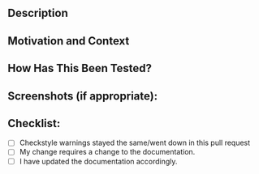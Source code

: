 <!--- This pull request template has been adopted from https://github.com/TalAter/open-source-templates/blob/master/PULL_REQUEST_TEMPLATE.md -->
<!--- And put in the OOPProject template. Feel free to change it -->
<!--- Provide a general summary of your changes in the Title above -->

## Description
<!--- Describe your changes in detail -->

## Motivation and Context
<!--- Why is this change required? What problem does it solve? -->
<!--- If it fixes an open issue, please link to the issue here. -->

## How Has This Been Tested?
<!--- If there is no CI installed, please describe in detail how you tested your changes. -->
<!--- Include details of your testing environment, tests ran to see how -->
<!--- your change affects other areas of the code, etc. -->

## Screenshots (if appropriate):

## Checklist:
<!--- Go over all the following points, and put an `x` in all the boxes that apply. -->
<!--- If you're unsure about any of these, don't hesitate to ask. We're here to help! -->
- [ ] Checkstyle warnings stayed the same/went down in this pull request
- [ ] My change requires a change to the documentation.
- [ ] I have updated the documentation accordingly.
